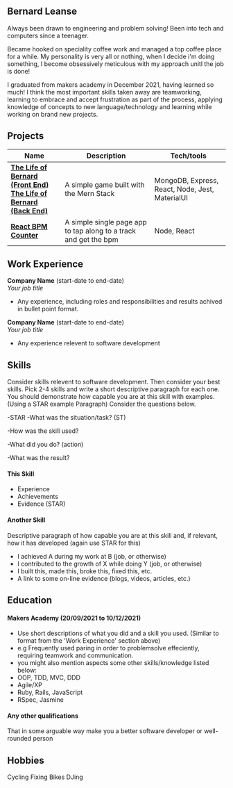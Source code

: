 ## Bernard Leanse

Always been drawn to engineering and problem solving! Been into tech and computers since a teenager.
 
Became hooked on speciality coffee work and managed a top coffee place for a while. My personality is very all or nothing, when I decide i'm doing something,
I become obsessively meticulous with my approach unitl the job is done! 

I graduated from makers academy in December 2021, having learned so much! I think the most important skills taken away are teamworking, learning to embrace and accept frustration as part of the process, applying knowledge of concepts to new language/technology and learning while working on brand new projects.



## Projects

| Name                         | Description       | Tech/tools        |
| ---------------------------- | ----------------- | ----------------- |
| **[The Life of Bernard (Front End)](https://github.com/marazzo/EP3-Gaming-FE)** <br/> **[The Life of Bernard (Back End)](https://github.com/AJOsmaston/EP3-Gaming-BE)** | A simple game built with the Mern Stack | MongoDB, Express, React, Node, Jest, MaterialUI |
| **[React BPM Counter](https://github.com/bernardleanse/BPM-Calculator-REACT)** | A simple single page app to tap along to a track and get the bpm | Node, React |

## Work Experience

**Company Name** (start-date to end-date)  
_Your job title_

- Any experience, including roles and responsibilities and results achived in bullet point format.

**Company Name** (start-date to end-date)  
_Your job title_

- Any experience relevent to software development

## Skills

Consider skills relevent to software development. Then consider your best skills. Pick 2-4 skills and write a short descriptive paragraph for each one. You should demonstrate how capable you are at this skill with examples.
(Using a STAR example Paragraph) Consider the questions below.

-STAR
-What was the situation/task? (ST)

-How was the skill used?

-What did you do? (action)

-What was the result?


#### This Skill

- Experience
- Achievements
- Evidence (STAR)

#### Another Skill

Descriptive paragraph of how capable you are at this skill and, if relevant, how it has developed (again use STAR for this)

- I achieved A during my work at B (job, or otherwise)
- I contributed to the growth of X while doing Y (job, or otherwise)
- I built this, made this, broke this, fixed this, etc.
- A link to some on-line evidence (blogs, videos, articles, etc.)

## Education

#### Makers Academy (20/09/2021 to 10/12/2021)
- Use short descriptions of what you did and a skill you used. (Similar to format from the 'Work Experience' section above)
- e.g Frequently used paring in order to problemsolve effeciently, requiring teamwork and communication.
- you might also mention aspects some other skills/knowledge listed below: 
- OOP, TDD, MVC, DDD
- Agile/XP
- Ruby, Rails, JavaScript
- RSpec, Jasmine

#### Any other qualifications

That in some arguable way make you a better software developer or well-rounded person

## Hobbies

Cycling
Fixing Bikes
DJing
